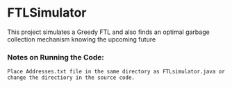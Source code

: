 # FTLSimulator
This project simulates a Greedy FTL and also finds an optimal garbage collection mechanism knowing the upcoming future

### Notes on Running the Code:
```
Place Addresses.txt file in the same directory as FTLsimulator.java or change the directiory in the source code.
```

